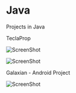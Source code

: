 # Java

Projects in Java 

TeclaProp 

  ![ScreenShot](http://i.imgur.com/qmb8TaD.png)
  
  ![ScreenShot](http://i.imgur.com/B6U6PCS.png)


Galaxian - Android Project

 ![ScreenShot](http://i.imgur.com/nJPfrsy.png)

